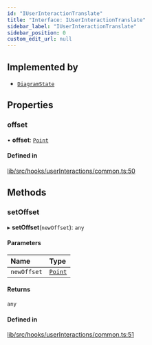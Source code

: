 ```yaml
---
id: "IUserInteractionTranslate"
title: "Interface: IUserInteractionTranslate"
sidebar_label: "IUserInteractionTranslate"
sidebar_position: 0
custom_edit_url: null
---
```


## Implemented by

- [`DiagramState`](../classes/DiagramState)

## Properties

### offset

• **offset**: [`Point`](../#point)

#### Defined in

[lib/src/hooks/userInteractions/common.ts:50](https://github.com/tokarchyn/react-easy-diagram/blob/370fa2c/lib/src/hooks/userInteractions/common.ts#L50)

## Methods

### setOffset

▸ **setOffset**(`newOffset`): `any`

#### Parameters

| Name | Type |
| :------ | :------ |
| `newOffset` | [`Point`](../#point) |

#### Returns

`any`

#### Defined in

[lib/src/hooks/userInteractions/common.ts:51](https://github.com/tokarchyn/react-easy-diagram/blob/370fa2c/lib/src/hooks/userInteractions/common.ts#L51)
